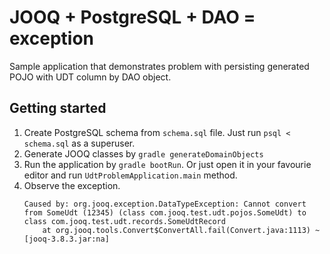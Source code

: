 # JOOQ + PostgreSQL + DAO = exception

Sample application that demonstrates problem with persisting generated POJO with UDT column by DAO object.

## Getting started

1. Create PostgreSQL schema from `schema.sql` file. Just run `psql < schema.sql` as a superuser.
2. Generate JOOQ classes by `gradle generateDomainObjects`
3. Run the application by `gradle bootRun`. Or just open it in your favourie editor and run `UdtProblemApplication.main` method.
4. Observe the exception.
    ````
    Caused by: org.jooq.exception.DataTypeException: Cannot convert from SomeUdt (12345) (class com.jooq.test.udt.pojos.SomeUdt) to class com.jooq.test.udt.records.SomeUdtRecord
    	at org.jooq.tools.Convert$ConvertAll.fail(Convert.java:1113) ~[jooq-3.8.3.jar:na]
    ````